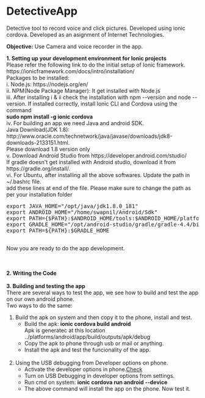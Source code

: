 # DetectiveApp
Detective tool to record voice and click pictures. Developed using ionic cordova. Developed as an asignment of Internet Technologies. 

<b>Objective:</b> Use Camera and voice recorder in the app.
<p>
<b>1. Setting up your development environment for Ionic projects</b> <br>
Please refer the following link to do the initial setup of Ionic framework.
https://ionicframework.com/docs/intro/installation/ <br>
Packages to be installed:<br>
i. Node.js: https://nodejs.org/en/<br>
ii. NPM(Node Package Manager): It get installed with Node.js<br>
iii. After installing i & ii check the installation with npm --version and node --version. If installed correctly, 
install Ionic CLI and Cordova using the command <br> <b>sudo npm install -g ionic cordova</b><br>
iv. For building an app we need Java and android SDK.<br>
  Java Download(JDK 1.8): http://www.oracle.com/technetwork/java/javase/downloads/jdk8-downloads-2133151.html. <br>Please download 1.8 version only<br>
v. Download Android Studio from https://developer.android.com/studio/<br> 
  If gradle doesn't get installed with Android studio, download it from https://gradle.org/install/.<br>
vi. For Ubuntu, after installing all the above softwares. Update the path in ~/.bashrc file.<br>
add these lines at end of the file. Please make sure to change the path as per your installation folder<br>  
<Pre>export JAVA_HOME="/opt/java/jdk1.8.0_181"
export ANDROID_HOME="/home/swapnil/Android/Sdk"
export PATH={$PATH}:$ANDROID_HOME/tools:$ANDROID_HOME/platform-tools:$ANDROID_HOME/build-tools
export GRADLE_HOME="/opt/android-studio/gradle/gradle-4.4/bin"
export PATH=${PATH}:$GRADLE_HOME
  </Pre>
</p>
<p>
Now you are ready to do the app development.
</p>
<br><br>
<b>2. Writing the Code </b>
<br>
<br>
<b>3. Building and testing the app </b><br>
  There are several ways to test the app, we see how to build and test the app on our own android phone.<br>
  Two ways to do the same: 
  <ol>
  <li> Build the apk on system and then copy it to the phone, install and test.<br> 
  <ul>
    <li> Build the apk: <b>ionic cordova build android </b><br> Apk is generatec at this location ../platforms/android/app/build/outputs/apk/debug</li>
    <li> Copy the apk to phone through usb or mail or anything.</li>
    <li> Install the apk and test the funcionality of the app.</li>
   </ul>
  </li>
  <br>  
  <li> Using the USB debugging from Developer options on phone. 
  <ul>
    <li>Activate the developer options in phone.<a href="https://developer.android.com/studio/debug/dev-options">Check</a></li>
    <li>Turn on USB Debugging in developer options from settings.</li>
    <li>Run cmd on system:  <b>ionic cordova run android --device</b></li>
    <li>The above command will install the app on the phone. Now test it.</li> 
    
   </ul>
   </li>
  </ol> 
  
